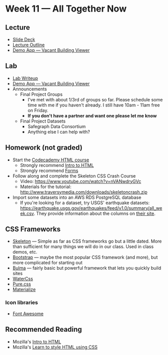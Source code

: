 # Week 11 — All Together Now

## Lecture

* [Slide Deck](https://docs.google.com/presentation/d/1GbWm4IdKlq6KC1H4LFPdAUh_dHb8eA2QOXmkTyluAQc/edit?usp=sharing)
* [Lecture Outline](Lecture_Outline.md)
* [Demo App — Vacant Building Viewer](http://ec2-3-80-74-56.compute-1.amazonaws.com/)

## Lab

* [Lab Writeup](Lab.md)
* [Demo App — Vacant Building Viewer](http://ec2-3-80-74-56.compute-1.amazonaws.com/)
* Announcements
  - Final Project Groups
    * I've met with about 1/3rd of groups so far. Please schedule some time with me if you haven't already. I still have 10am - 11am free on Friday.
    * **If you don't have a partner and want one please let me know**
  - Final Project Datasets
    * Safegraph Data Consortium
    * Anything else I can help with?

## Homework (not graded)

* Start the [Codecademy HTML course](https://www.codecademy.com/learn/learn-html)
  * Strongly recommend [Intro to HTML](https://www.codecademy.com/courses/learn-html/lessons/intro-to-html/exercises/intro)
  * Strongly recommend [Forms](https://www.codecademy.com/courses/learn-html/lessons/html-forms/exercises/forms-intro)
* Follow along and complete the Skeleton CSS Crash Course
  * Video: <https://www.youtube.com/watch?v=nVANwdryGVc>
  * Materials for the tutorial: <http://www.traversymedia.com/downloads/skeletoncrash.zip>
* Import some datasets into an AWS RDS PostgreSQL database
  * If you're looking for a dataset, try USGS' earthquake datasets: <https://earthquake.usgs.gov/earthquakes/feed/v1.0/summary/all_week.csv>. They provide information about the columns on [their site](https://earthquake.usgs.gov/earthquakes/feed/v1.0/csv.php).


## CSS Frameworks

* [Skeleton](http://getskeleton.com) — Simple as far as CSS frameworks go but a little dated. More than sufficient for many things we will do in our class. Used in class demos, etc.
* [Bootstrap](https://getbootstrap.com/docs/4.5/getting-started/introduction/) — maybe the most popular CSS framework (and more), but more complicated for starting out
* [Bulma](https://bulma.io/) — fairly basic but powerful framework that lets you quickly build sites
* [WaterCss](https://watercss.netlify.app/)
* [Pure.css](https://purecss.io/)
* [Materialize](https://materializecss.com/)

### Icon libraries

* [Font Awesome](https://fontawesome.com/)

## Recommended Reading

* Mozilla's [Intro to HTML](https://developer.mozilla.org/en-US/docs/Learn/HTML/Introduction_to_HTML)
* Mozilla's [Learn to style HTML using CSS](https://developer.mozilla.org/en-US/docs/Learn/CSS)
